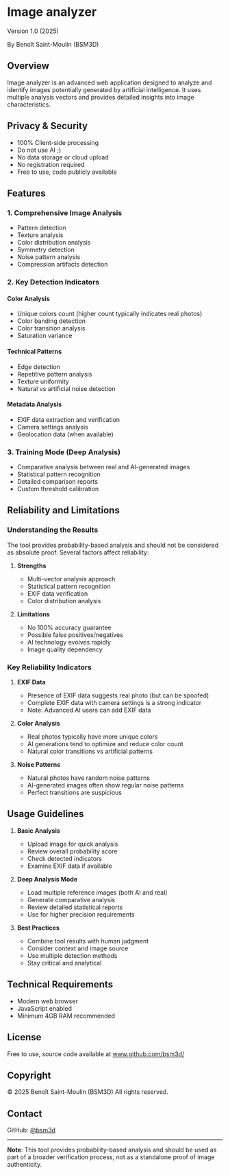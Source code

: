 # Image analyzer
Version 1.0 (2025)

By Benoît Saint-Moulin (BSM3D)

## Overview

Image analyzer is an advanced web application designed to analyze and identify images potentially generated by artificial intelligence. It uses multiple analysis vectors and provides detailed insights into image characteristics.

## Privacy & Security

- 100% Client-side processing
- Do not use AI ;)
- No data storage or cloud upload
- No registration required
- Free to use, code publicly available


## Features

### 1. Comprehensive Image Analysis
- Pattern detection
- Texture analysis
- Color distribution analysis
- Symmetry detection
- Noise pattern analysis
- Compression artifacts detection

### 2. Key Detection Indicators

#### Color Analysis
- Unique colors count (higher count typically indicates real photos)
- Color banding detection
- Color transition analysis
- Saturation variance

#### Technical Patterns
- Edge detection
- Repetitive pattern analysis
- Texture uniformity
- Natural vs artificial noise detection

#### Metadata Analysis
- EXIF data extraction and verification
- Camera settings analysis
- Geolocation data (when available)

### 3. Training Mode (Deep Analysis)
- Comparative analysis between real and AI-generated images
- Statistical pattern recognition
- Detailed comparison reports
- Custom threshold calibration

## Reliability and Limitations

### Understanding the Results

The tool provides probability-based analysis and should not be considered as absolute proof. Several factors affect reliability:

1. **Strengths**
   - Multi-vector analysis approach
   - Statistical pattern recognition
   - EXIF data verification
   - Color distribution analysis

2. **Limitations**
   - No 100% accuracy guarantee
   - Possible false positives/negatives
   - AI technology evolves rapidly
   - Image quality dependency

### Key Reliability Indicators

1. **EXIF Data**
   - Presence of EXIF data suggests real photo (but can be spoofed)
   - Complete EXIF data with camera settings is a strong indicator
   - Note: Advanced AI users can add EXIF data

2. **Color Analysis**
   - Real photos typically have more unique colors
   - AI generations tend to optimize and reduce color count
   - Natural color transitions vs artificial patterns

3. **Noise Patterns**
   - Natural photos have random noise patterns
   - AI-generated images often show regular noise patterns
   - Perfect transitions are suspicious

## Usage Guidelines

1. **Basic Analysis**
   - Upload image for quick analysis
   - Review overall probability score
   - Check detected indicators
   - Examine EXIF data if available

2. **Deep Analysis Mode**
   - Load multiple reference images (both AI and real)
   - Generate comparative analysis
   - Review detailed statistical reports
   - Use for higher precision requirements

3. **Best Practices**
   - Combine tool results with human judgment
   - Consider context and image source
   - Use multiple detection methods
   - Stay critical and analytical

## Technical Requirements
- Modern web browser
- JavaScript enabled
- Minimum 4GB RAM recommended

## License
Free to use, source code available at www.github.com/bsm3d/

## Copyright
© 2025 Benoît Saint-Moulin (BSM3D)
All rights reserved.

## Contact
GitHub: [@bsm3d](https://github.com/bsm3d)

---
**Note**: This tool provides probability-based analysis and should be used as part of a broader verification process, not as a standalone proof of image authenticity.
